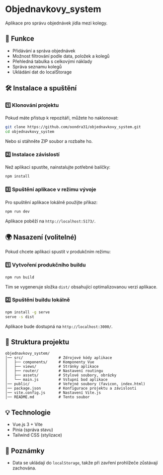 # Objednavkovy\_system

Aplikace pro správu objednávek jídla mezi kolegy.

## 🚀 Funkce

- Přidávání a správa objednávek
- Možnost filtrování podle data, položek a kolegů
- Přehledná tabulka s celkovými náklady
- Správa seznamu kolegů
- Ukládání dat do localStorage

## 🛠️ Instalace a spuštění

### 1️⃣ Klonování projektu

Pokud máte přístup k repozitáři, můžete ho naklonovat:

```sh
git clone https://github.com/oondra31/objednavkovy_system.git
cd objednavkovy_system
```

Nebo si stáhněte ZIP soubor a rozbalte ho.

### 2️⃣ Instalace závislostí

Než aplikaci spustíte, nainstalujte potřebné balíčky:

```sh
npm install
```

### 3️⃣ Spuštění aplikace v režimu vývoje

Pro spuštění aplikace lokálně použijte příkaz:

```sh
npm run dev
```

Aplikace poběží na `http://localhost:5173/`.

## 🌍 Nasazení (volitelné)

Pokud chcete aplikaci spustit v produkčním režimu:

### 1️⃣ Vytvoření produkčního buildu

```sh
npm run build
```

Tím se vygeneruje složka `dist/` obsahující optimalizovanou verzi aplikace.

### 2️⃣ Spuštění buildu lokálně

```sh
npm install -g serve
serve -s dist
```

Aplikace bude dostupná na `http://localhost:3000/`.

## 📂 Struktura projektu

```
objednavkovy_system/
│── src/                # Zdrojové kódy aplikace
│   ├── components/     # Komponenty Vue
│   ├── views/          # Stránky aplikace
│   ├── router/         # Nastavení routingu
│   ├── assets/         # Stylové soubory, obrázky
│   └── main.js         # Vstupní bod aplikace
│── public/             # Veřejné soubory (favicon, index.html)
│── package.json        # Konfigurace projektu a závislosti
│── vite.config.js      # Nastavení Vite.js
│── README.md           # Tento soubor
```

## 💡 Technologie

- Vue.js 3 + Vite
- Pinia (správa stavu)
- Tailwind CSS (stylizace)

## 📌 Poznámky

- Data se ukládají do `localStorage`, takže při zavření prohlížeče zůstávají zachována.
